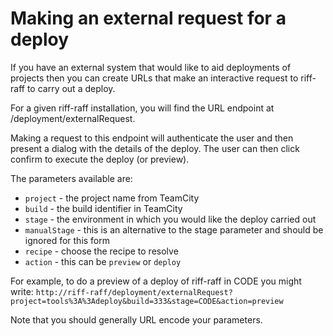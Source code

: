 Making an external request for a deploy
=======================================

If you have an external system that would like to aid deployments of projects then you can create URLs that make
an interactive request to riff-raff to carry out a deploy.

For a given riff-raff installation, you will find the URL endpoint at /deployment/externalRequest.

Making a request to this endpoint will authenticate the user and then present a dialog with the details of the deploy.
The user can then click confirm to execute the deploy (or preview).

The parameters available are:

 - `project` - the project name from TeamCity
 - `build` - the build identifier in TeamCity
 - `stage` - the environment in which you would like the deploy carried out
 - `manualStage` - this is an alternative to the stage parameter and should be ignored for this form
 - `recipe` - choose the recipe to resolve
 - `action` - this can be `preview` or `deploy`

For example, to do a preview of a deploy of riff-raff in CODE you might write:
    `http://riff-raff/deployment/externalRequest?project=tools%3A%3Adeploy&build=333&stage=CODE&action=preview`

Note that you should generally URL encode your parameters.